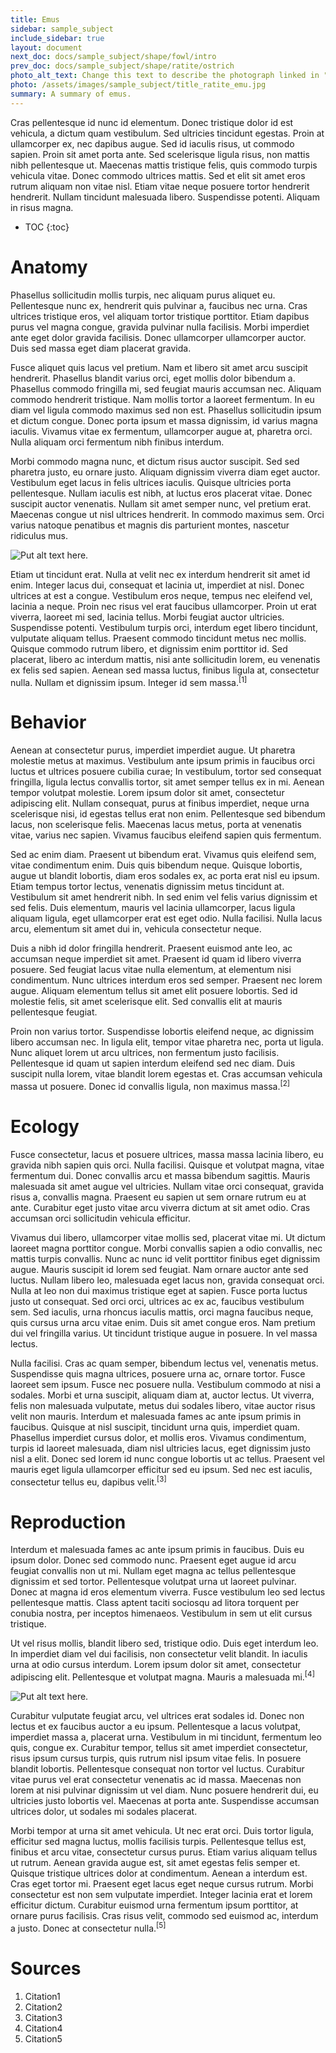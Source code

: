 ```yaml
---
title: Emus
sidebar: sample_subject
include_sidebar: true
layout: document
next_doc: docs/sample_subject/shape/fowl/intro
prev_doc: docs/sample_subject/shape/ratite/ostrich
photo_alt_text: Change this text to describe the photograph linked in "photo".
photo: /assets/images/sample_subject/title_ratite_emu.jpg
summary: A summary of emus.
---
```


Cras pellentesque id nunc id elementum. Donec tristique dolor id est vehicula, a dictum quam vestibulum. Sed ultricies tincidunt egestas. Proin at ullamcorper ex, nec dapibus augue. Sed id iaculis risus, ut commodo sapien. Proin sit amet porta ante. Sed scelerisque ligula risus, non mattis nibh pellentesque ut. Maecenas mattis tristique felis, quis commodo turpis vehicula vitae. Donec commodo ultrices mattis. Sed et elit sit amet eros rutrum aliquam non vitae nisl. Etiam vitae neque posuere tortor hendrerit hendrerit. Nullam tincidunt malesuada libero. Suspendisse potenti. Aliquam in risus magna.

* TOC
{:toc}

# Anatomy

Phasellus sollicitudin mollis turpis, nec aliquam purus aliquet eu. Pellentesque nunc ex, hendrerit quis pulvinar a, faucibus nec urna. Cras ultrices tristique eros, vel aliquam tortor tristique porttitor. Etiam dapibus purus vel magna congue, gravida pulvinar nulla facilisis. Morbi imperdiet ante eget dolor gravida facilisis. Donec ullamcorper ullamcorper auctor. Duis sed massa eget diam placerat gravida.

Fusce aliquet quis lacus vel pretium. Nam et libero sit amet arcu suscipit hendrerit. Phasellus blandit varius orci, eget mollis dolor bibendum a. Phasellus commodo fringilla mi, sed feugiat mauris accumsan nec. Aliquam commodo hendrerit tristique. Nam mollis tortor a laoreet fermentum. In eu diam vel ligula commodo maximus sed non est. Phasellus sollicitudin ipsum et dictum congue. Donec porta ipsum et massa dignissim, id varius magna iaculis. Vivamus vitae ex fermentum, ullamcorper augue at, pharetra orci. Nulla aliquam orci fermentum nibh finibus interdum.

Morbi commodo magna nunc, et dictum risus auctor suscipit. Sed sed pharetra justo, eu ornare justo. Aliquam dignissim viverra diam eget auctor. Vestibulum eget lacus in felis ultrices iaculis. Quisque ultricies porta pellentesque. Nullam iaculis est nibh, at luctus eros placerat vitae. Donec suscipit auctor venenatis. Nullam sit amet semper nunc, vel pretium erat. Maecenas congue ut nisl ultrices hendrerit. In commodo maximus sem. Orci varius natoque penatibus et magnis dis parturient montes, nascetur ridiculus mus. 

![Put alt text here.](/template-information-site/assets/images/sample_subject/emu1.jpg)

Etiam ut tincidunt erat. Nulla at velit nec ex interdum hendrerit sit amet id enim. Integer lacus dui, consequat et lacinia ut, imperdiet at nisl. Donec ultrices at est a congue. Vestibulum eros neque, tempus nec eleifend vel, lacinia a neque. Proin nec risus vel erat faucibus ullamcorper. Proin ut erat viverra, laoreet mi sed, lacinia tellus. Morbi feugiat auctor ultricies. Suspendisse potenti. Vestibulum turpis orci, interdum eget libero tincidunt, vulputate aliquam tellus. Praesent commodo tincidunt metus nec mollis. Quisque commodo rutrum libero, et dignissim enim porttitor id. Sed placerat, libero ac interdum mattis, nisi ante sollicitudin lorem, eu venenatis ex felis sed sapien. Aenean sed massa luctus, finibus ligula at, consectetur nulla. Nullam et dignissim ipsum. Integer id sem massa.<sup>[1]</sup>

# Behavior

Aenean at consectetur purus, imperdiet imperdiet augue. Ut pharetra molestie metus at maximus. Vestibulum ante ipsum primis in faucibus orci luctus et ultrices posuere cubilia curae; In vestibulum, tortor sed consequat fringilla, ligula lectus convallis tortor, sit amet semper tellus ex in mi. Aenean tempor volutpat molestie. Lorem ipsum dolor sit amet, consectetur adipiscing elit. Nullam consequat, purus at finibus imperdiet, neque urna scelerisque nisi, id egestas tellus erat non enim. Pellentesque sed bibendum lacus, non scelerisque felis. Maecenas lacus metus, porta at venenatis vitae, varius nec sapien. Vivamus faucibus eleifend sapien quis fermentum.

Sed ac enim diam. Praesent ut bibendum erat. Vivamus quis eleifend sem, vitae condimentum enim. Duis quis bibendum neque. Quisque lobortis, augue ut blandit lobortis, diam eros sodales ex, ac porta erat nisl eu ipsum. Etiam tempus tortor lectus, venenatis dignissim metus tincidunt at. Vestibulum sit amet hendrerit nibh. In sed enim vel felis varius dignissim et sed felis. Duis elementum, mauris vel lacinia ullamcorper, lacus ligula aliquam ligula, eget ullamcorper erat est eget odio. Nulla facilisi. Nulla lacus arcu, elementum sit amet dui in, vehicula consectetur neque.

Duis a nibh id dolor fringilla hendrerit. Praesent euismod ante leo, ac accumsan neque imperdiet sit amet. Praesent id quam id libero viverra posuere. Sed feugiat lacus vitae nulla elementum, at elementum nisi condimentum. Nunc ultrices interdum eros sed semper. Praesent nec lorem augue. Aliquam elementum tellus sit amet elit posuere lobortis. Sed id molestie felis, sit amet scelerisque elit. Sed convallis elit at mauris pellentesque feugiat.

Proin non varius tortor. Suspendisse lobortis eleifend neque, ac dignissim libero accumsan nec. In ligula elit, tempor vitae pharetra nec, porta ut ligula. Nunc aliquet lorem ut arcu ultrices, non fermentum justo facilisis. Pellentesque id quam ut sapien interdum eleifend sed nec diam. Duis suscipit nulla lorem, vitae blandit lorem egestas et. Cras accumsan vehicula massa ut posuere. Donec id convallis ligula, non maximus massa.<sup>[2]</sup>

# Ecology

Fusce consectetur, lacus et posuere ultrices, massa massa lacinia libero, eu gravida nibh sapien quis orci. Nulla facilisi. Quisque et volutpat magna, vitae fermentum dui. Donec convallis arcu et massa bibendum sagittis. Mauris malesuada sit amet augue vel ultricies. Nullam vitae orci consequat, gravida risus a, convallis magna. Praesent eu sapien ut sem ornare rutrum eu at ante. Curabitur eget justo vitae arcu viverra dictum at sit amet odio. Cras accumsan orci sollicitudin vehicula efficitur.

Vivamus dui libero, ullamcorper vitae mollis sed, placerat vitae mi. Ut dictum laoreet magna porttitor congue. Morbi convallis sapien a odio convallis, nec mattis turpis convallis. Nunc ac nunc id velit porttitor finibus eget dignissim augue. Mauris suscipit id lorem sed feugiat. Nam ornare auctor ante sed luctus. Nullam libero leo, malesuada eget lacus non, gravida consequat orci. Nulla at leo non dui maximus tristique eget at sapien. Fusce porta luctus justo ut consequat. Sed orci orci, ultrices ac ex ac, faucibus vestibulum sem. Sed iaculis, urna rhoncus iaculis mattis, orci magna faucibus neque, quis cursus urna arcu vitae enim. Duis sit amet congue eros. Nam pretium dui vel fringilla varius. Ut tincidunt tristique augue in posuere. In vel massa lectus.

Nulla facilisi. Cras ac quam semper, bibendum lectus vel, venenatis metus. Suspendisse quis magna ultrices, posuere urna ac, ornare tortor. Fusce laoreet sem ipsum. Fusce nec posuere nulla. Vestibulum commodo at nisi a sodales. Morbi et urna suscipit, aliquam diam at, auctor lectus. Ut viverra, felis non malesuada vulputate, metus dui sodales libero, vitae auctor risus velit non mauris. Interdum et malesuada fames ac ante ipsum primis in faucibus. Quisque at nisl suscipit, tincidunt urna quis, imperdiet quam. Phasellus imperdiet cursus dolor, et mollis eros. Vivamus condimentum, turpis id laoreet malesuada, diam nisl ultricies lacus, eget dignissim justo nisl a elit. Donec sed lorem id nunc congue lobortis ut ac tellus. Praesent vel mauris eget ligula ullamcorper efficitur sed eu ipsum. Sed nec est iaculis, consectetur tellus eu, dapibus velit.<sup>[3]</sup>

# Reproduction

Interdum et malesuada fames ac ante ipsum primis in faucibus. Duis eu ipsum dolor. Donec sed commodo nunc. Praesent eget augue id arcu feugiat convallis non ut mi. Nullam eget magna ac tellus pellentesque dignissim et sed tortor. Pellentesque volutpat urna ut laoreet pulvinar. Donec at magna id eros elementum viverra. Fusce vestibulum leo sed lectus pellentesque mattis. Class aptent taciti sociosqu ad litora torquent per conubia nostra, per inceptos himenaeos. Vestibulum in sem ut elit cursus tristique.

Ut vel risus mollis, blandit libero sed, tristique odio. Duis eget interdum leo. In imperdiet diam vel dui facilisis, non consectetur velit blandit. In iaculis urna at odio cursus interdum. Lorem ipsum dolor sit amet, consectetur adipiscing elit. Pellentesque et volutpat magna. Mauris a malesuada mi.<sup>[4]</sup> 

![Put alt text here.](/template-information-site/assets/images/sample_subject/emu2.jpg)

Curabitur vulputate feugiat arcu, vel ultrices erat sodales id. Donec non lectus et ex faucibus auctor a eu ipsum. Pellentesque a lacus volutpat, imperdiet massa a, placerat urna. Vestibulum in mi tincidunt, fermentum leo quis, congue ex. Curabitur tempor, tellus sit amet imperdiet consectetur, risus ipsum cursus turpis, quis rutrum nisl ipsum vitae felis. In posuere blandit lobortis. Pellentesque consequat non tortor vel luctus. Curabitur vitae purus vel erat consectetur venenatis ac id massa. Maecenas non lorem at nisi pulvinar dignissim ut vel diam. Nunc posuere hendrerit dui, eu ultricies justo lobortis vel. Maecenas at porta ante. Suspendisse accumsan ultrices dolor, ut sodales mi sodales placerat.

Morbi tempor at urna sit amet vehicula. Ut nec erat orci. Duis tortor ligula, efficitur sed magna luctus, mollis facilisis turpis. Pellentesque tellus est, finibus et arcu vitae, consectetur cursus purus. Etiam varius aliquam tellus ut rutrum. Aenean gravida augue est, sit amet egestas felis semper et. Quisque tristique ultrices dolor at condimentum. Aenean a interdum est. Cras eget tortor mi. Praesent eget lacus eget neque cursus rutrum. Morbi consectetur est non sem vulputate imperdiet. Integer lacinia erat et lorem efficitur dictum. Curabitur euismod urna fermentum ipsum porttitor, at ornare purus facilisis. Cras risus velit, commodo sed euismod ac, interdum a justo. Donec at consectetur nulla.<sup>[5]</sup>

# Sources

1. Citation1
2. Citation2
3. Citation3
4. Citation4
5. Citation5
